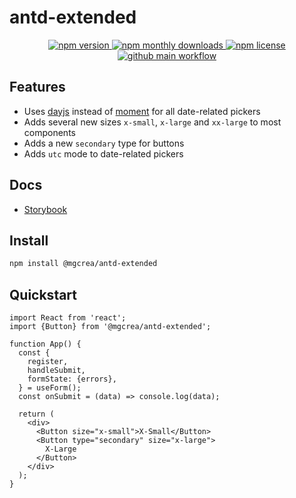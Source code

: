 # antd-extended

<p align="center">
  <a href="https://www.npmjs.com/package/@mgcrea/antd-extended">
    <img src="https://img.shields.io/npm/v/@mgcrea/antd-extended.svg?style=for-the-badge" alt="npm version" />
  </a>
  <!-- <a href="https://www.npmjs.com/package/@mgcrea/antd-extended">
    <img src="https://img.shields.io/npm/dt/@mgcrea/antd-extended.svg?style=for-the-badge" alt="npm total downloads" />
  </a> -->
  <a href="https://www.npmjs.com/package/@mgcrea/antd-extended">
    <img src="https://img.shields.io/npm/dm/@mgcrea/antd-extended.svg?style=for-the-badge" alt="npm monthly downloads" />
  </a>
  <a href="https://www.npmjs.com/package/@mgcrea/antd-extended">
    <img src="https://img.shields.io/npm/l/@mgcrea/antd-extended.svg?style=for-the-badge" alt="npm license" />
  </a>
  <a href="https://github.com/mgcrea/antd-extended/actions/workflows/main.yml">
    <img src="https://img.shields.io/github/workflow/status/mgcrea/antd-extended/main?style=for-the-badge" alt="github main workflow" />
  </a>
</p>

## Features

- Uses [dayjs](https://github.com/iamkun/dayjs/) instead of [moment](https://github.com/moment/moment/) for all date-related pickers
- Adds several new sizes `x-small`, `x-large` and `xx-large` to most components
- Adds a new `secondary` type for buttons
- Adds `utc` mode to date-related pickers

## Docs

- [Storybook](https://mgcrea.github.io/antd-extended)

## Install

```sh
npm install @mgcrea/antd-extended
```

## Quickstart

```tsx
import React from 'react';
import {Button} from '@mgcrea/antd-extended';

function App() {
  const {
    register,
    handleSubmit,
    formState: {errors},
  } = useForm();
  const onSubmit = (data) => console.log(data);

  return (
    <div>
      <Button size="x-small">X-Small</Button>
      <Button type="secondary" size="x-large">
        X-Large
      </Button>
    </div>
  );
}
```
